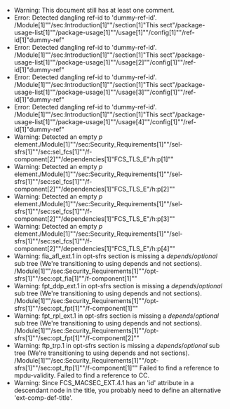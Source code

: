* Warning: This document still has at least one comment.
* Error: Detected dangling ref-id to 'dummy-ref-id'.
	  /Module[1]""/sec:Introduction[1]""/section[1]"This sect"/package-usage-list[1]""/package-usage[1]""/usage[1]""/config[1]""/ref-id[1]"dummy-ref"
* Error: Detected dangling ref-id to 'dummy-ref-id'.
	  /Module[1]""/sec:Introduction[1]""/section[1]"This sect"/package-usage-list[1]""/package-usage[1]""/usage[2]""/config[1]""/ref-id[1]"dummy-ref"
* Error: Detected dangling ref-id to 'dummy-ref-id'.
	  /Module[1]""/sec:Introduction[1]""/section[1]"This sect"/package-usage-list[1]""/package-usage[1]""/usage[3]""/config[1]""/ref-id[1]"dummy-ref"
* Error: Detected dangling ref-id to 'dummy-ref-id'.
	  /Module[1]""/sec:Introduction[1]""/section[1]"This sect"/package-usage-list[1]""/package-usage[1]""/usage[4]""/config[1]""/ref-id[1]"dummy-ref"
* Warning: Detected an empty _p_ element./Module[1]""/sec:Security_Requirements[1]""/sel-sfrs[1]""/sec:sel_fcs[1]""/f-component[2]""/dependencies[1]"FCS_TLS_E"/h:p[1]""
* Warning: Detected an empty _p_ element./Module[1]""/sec:Security_Requirements[1]""/sel-sfrs[1]""/sec:sel_fcs[1]""/f-component[2]""/dependencies[1]"FCS_TLS_E"/h:p[2]""
* Warning: Detected an empty _p_ element./Module[1]""/sec:Security_Requirements[1]""/sel-sfrs[1]""/sec:sel_fcs[1]""/f-component[2]""/dependencies[1]"FCS_TLS_E"/h:p[3]""
* Warning: Detected an empty _p_ element./Module[1]""/sec:Security_Requirements[1]""/sel-sfrs[1]""/sec:sel_fcs[1]""/f-component[2]""/dependencies[1]"FCS_TLS_E"/h:p[4]""
* Warning: fia_afl_ext.1 in opt-sfrs section is missing a _depends_/_optional_ sub tree (We're transitioning to using depends and not sections). /Module[1]""/sec:Security_Requirements[1]""/opt-sfrs[1]""/sec:opt_fia[1]""/f-component[1]""
* Warning: fpt_ddp_ext.1 in opt-sfrs section is missing a _depends_/_optional_ sub tree (We're transitioning to using depends and not sections). /Module[1]""/sec:Security_Requirements[1]""/opt-sfrs[1]""/sec:opt_fpt[1]""/f-component[1]""
* Warning: fpt_rpl_ext.1 in opt-sfrs section is missing a _depends_/_optional_ sub tree (We're transitioning to using depends and not sections). /Module[1]""/sec:Security_Requirements[1]""/opt-sfrs[1]""/sec:opt_fpt[1]""/f-component[2]""
* Warning: ftp_trp.1 in opt-sfrs section is missing a _depends_/_optional_ sub tree (We're transitioning to using depends and not sections). /Module[1]""/sec:Security_Requirements[1]""/opt-sfrs[1]""/sec:opt_ftp[1]""/f-component[1]""
 Failed to find a reference to mpdu-validity.
 Failed to find a reference to CC.
* Warning: Since FCS_MACSEC_EXT.4.1 has an 'id' attribute in a descendant node in the title, you probably need to define an alternative 'ext-comp-def-title'.
                       

